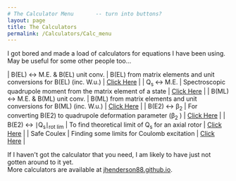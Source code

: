 ```yaml
---
# The Calculator Menu		-- turn into buttons?
layout: page
title: The Calculators
permalink: /Calculators/Calc_menu
---
```



I got bored and made a load of calculators for equations I have been using. May be useful for some other people too...<br>

| B(EL) &harr; M.E. & B(EL) unit conv. | B(EL) from matrix elements and unit conversions for B(EL) (inc. W.u.) | [Click Here](/Calculators/BEL_Calc) |
| Q<sub>s </sub> &harr; M.E. | Spectroscopic quadrupole moment from the matrix element of a state | [Click Here](/Calculators/Qs_Calc) |
| B(ML) &harr; M.E. & B(ML) unit conv. | B(ML) from matrix elements and unit conversions for B(ML) (inc. W.u.) | [Click Here](/Calculators/BML_Calc) |
| B(E2) &harr; &beta;<sub>2</sub> | For converting B(E2) to quadrupole deformation parameter (&beta;<sub>2</sub> ) | [Click Here](/Calculators/Beta-BE2_Calc) |
| B(E2) &harr; &#8739;Q<sub>s</sub>&#8739;<sub>rot lim</sub> | To find theoretical limit of Q<sub>s</sub> for an axial rotor | [Click Here](/Calculators/Qs_rot_lim_Calc) |
| Safe Coulex | Finding some limits for Coulomb excitation | [Click Here](/Calculators/Safe_Coulex) |


If I haven't got the calculator that you need, I am likely to have just not gotten around to it yet.<br>
More calculators are available at [jhenderson88.github.io](https://jhenderson88.github.io/calc/calculators). 